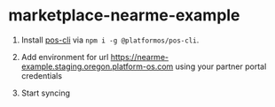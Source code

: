 # marketplace-nearme-example

1. Install [pos-cli](https://github.com/mdyd-dev/pos-cli) via `npm i -g @platformos/pos-cli`.

2. Add environment for url https://nearme-example.staging.oregon.platform-os.com using your partner portal credentials

3. Start syncing
